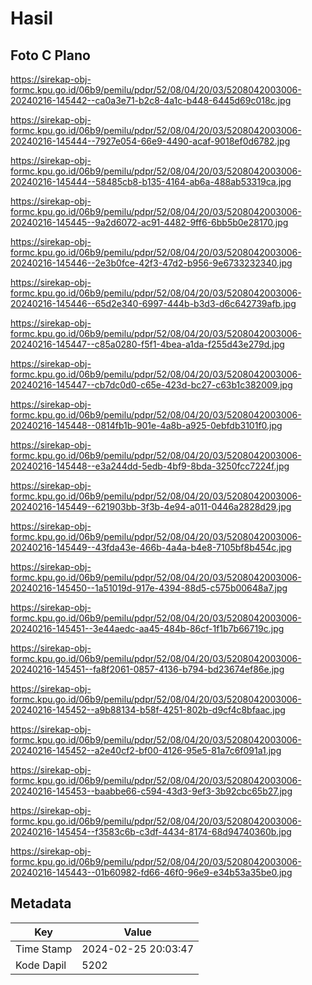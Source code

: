 # Hasil

## Foto C Plano

https://sirekap-obj-formc.kpu.go.id/06b9/pemilu/pdpr/52/08/04/20/03/5208042003006-20240216-145442--ca0a3e71-b2c8-4a1c-b448-6445d69c018c.jpg

https://sirekap-obj-formc.kpu.go.id/06b9/pemilu/pdpr/52/08/04/20/03/5208042003006-20240216-145444--7927e054-66e9-4490-acaf-9018ef0d6782.jpg

https://sirekap-obj-formc.kpu.go.id/06b9/pemilu/pdpr/52/08/04/20/03/5208042003006-20240216-145444--58485cb8-b135-4164-ab6a-488ab53319ca.jpg

https://sirekap-obj-formc.kpu.go.id/06b9/pemilu/pdpr/52/08/04/20/03/5208042003006-20240216-145445--9a2d6072-ac91-4482-9ff6-6bb5b0e28170.jpg

https://sirekap-obj-formc.kpu.go.id/06b9/pemilu/pdpr/52/08/04/20/03/5208042003006-20240216-145446--2e3b0fce-42f3-47d2-b956-9e6733232340.jpg

https://sirekap-obj-formc.kpu.go.id/06b9/pemilu/pdpr/52/08/04/20/03/5208042003006-20240216-145446--65d2e340-6997-444b-b3d3-d6c642739afb.jpg

https://sirekap-obj-formc.kpu.go.id/06b9/pemilu/pdpr/52/08/04/20/03/5208042003006-20240216-145447--c85a0280-f5f1-4bea-a1da-f255d43e279d.jpg

https://sirekap-obj-formc.kpu.go.id/06b9/pemilu/pdpr/52/08/04/20/03/5208042003006-20240216-145447--cb7dc0d0-c65e-423d-bc27-c63b1c382009.jpg

https://sirekap-obj-formc.kpu.go.id/06b9/pemilu/pdpr/52/08/04/20/03/5208042003006-20240216-145448--0814fb1b-901e-4a8b-a925-0ebfdb3101f0.jpg

https://sirekap-obj-formc.kpu.go.id/06b9/pemilu/pdpr/52/08/04/20/03/5208042003006-20240216-145448--e3a244dd-5edb-4bf9-8bda-3250fcc7224f.jpg

https://sirekap-obj-formc.kpu.go.id/06b9/pemilu/pdpr/52/08/04/20/03/5208042003006-20240216-145449--621903bb-3f3b-4e94-a011-0446a2828d29.jpg

https://sirekap-obj-formc.kpu.go.id/06b9/pemilu/pdpr/52/08/04/20/03/5208042003006-20240216-145449--43fda43e-466b-4a4a-b4e8-7105bf8b454c.jpg

https://sirekap-obj-formc.kpu.go.id/06b9/pemilu/pdpr/52/08/04/20/03/5208042003006-20240216-145450--1a51019d-917e-4394-88d5-c575b00648a7.jpg

https://sirekap-obj-formc.kpu.go.id/06b9/pemilu/pdpr/52/08/04/20/03/5208042003006-20240216-145451--3e44aedc-aa45-484b-86cf-1f1b7b66719c.jpg

https://sirekap-obj-formc.kpu.go.id/06b9/pemilu/pdpr/52/08/04/20/03/5208042003006-20240216-145451--fa8f2061-0857-4136-b794-bd23674ef86e.jpg

https://sirekap-obj-formc.kpu.go.id/06b9/pemilu/pdpr/52/08/04/20/03/5208042003006-20240216-145452--a9b88134-b58f-4251-802b-d9cf4c8bfaac.jpg

https://sirekap-obj-formc.kpu.go.id/06b9/pemilu/pdpr/52/08/04/20/03/5208042003006-20240216-145452--a2e40cf2-bf00-4126-95e5-81a7c6f091a1.jpg

https://sirekap-obj-formc.kpu.go.id/06b9/pemilu/pdpr/52/08/04/20/03/5208042003006-20240216-145453--baabbe66-c594-43d3-9ef3-3b92cbc65b27.jpg

https://sirekap-obj-formc.kpu.go.id/06b9/pemilu/pdpr/52/08/04/20/03/5208042003006-20240216-145454--f3583c6b-c3df-4434-8174-68d94740360b.jpg

https://sirekap-obj-formc.kpu.go.id/06b9/pemilu/pdpr/52/08/04/20/03/5208042003006-20240216-145443--01b60982-fd66-46f0-96e9-e34b53a35be0.jpg


## Metadata

| Key        | Value               |
| ---------- | ------------------- |
| Time Stamp | 2024-02-25 20:03:47 |
| Kode Dapil | 5202                |



